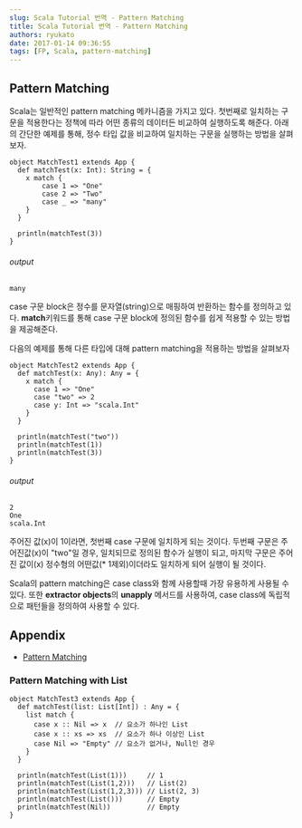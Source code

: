 ```yaml
---
slug: Scala Tutorial 번역 - Pattern Matching
title: Scala Tutorial 번역 - Pattern Matching
authors: ryukato
date: 2017-01-14 09:36:55
tags: [FP, Scala, pattern-matching]
---
```


<!-- truncate -->

## Pattern Matching
Scala는 일반적인 pattern matching 메카니즘을 가지고 있다. 첫번째로 일치하는 구문을 적용한다는 정책에 따라 어떤 종류의 데이터든 비교하여 실행하도록 해준다.
아래의 간단한 예제를 통해, 정수 타입 값을 비교하여 일치하는 구문을 실행하는 방법을 살펴보자.

```
object MatchTest1 extends App {
  def matchTest(x: Int): String = {
    x match {
        case 1 => "One"
        case 2 => "Two"
        case _ => "many"
    }
  }

  println(matchTest(3))
}
```

###### output

```
many
```

case 구문 block은 정수를 문자열(string)으로 매핑하여 반환하는 함수를 정의하고 있다. **match**키워드를 통해 case 구문 block에 정의된 함수를 쉽게 적용할 수 있는 방법을 제공해준다.

다음의 예제를 통해 다른 타입에 대해 pattern matching을 적용하는 방법을 살펴보자

```
object MatchTest2 extends App {
  def matchTest(x: Any): Any = {
    x match {
      case 1 => "One"
      case "two" => 2
      case y: Int => "scala.Int"
    }
  }

  println(matchTest("two"))
  println(matchTest(1))
  println(matchTest(3))
}

```

###### output

```
2
One
scala.Int
```

주어진 값(x)이 1이라면, 첫번째 case 구문에 일치하게 되는 것이다. 두번째 구문은 주어진값(x)이 "two"일 경우, 일치되므로 정의된 함수가 실행이 되고, 마지막 구문은 주어진 값이(x) 정수형의 어떤값(* 1제외)이더라도 일치하게 되어 실행이 될 것이다.

Scala의 pattern matching은 case class와 함께 사용할때 가장 유용하게 사용될 수 있다. 또한 **extractor objects**의 **unapply** 메서드를 사용하여, case class에 독립적으로 패턴들을 정의하여 사용할 수 있다.
## Appendix
- [Pattern Matching](https://en.wikipedia.org/wiki/Pattern_matching)

### Pattern Matching with List

```
object MatchTest3 extends App {
  def matchTest(list: List[Int]) : Any = {
    list match {
      case x :: Nil => x  // 요소가 하나인 List
      case x :: xs => xs  // 요소가 하나 이상인 List
      case Nil => "Empty" // 요소가 없거나, Null인 경우
    }
  }

  println(matchTest(List(1)))     // 1
  println(matchTest(List(1,2)))   // List(2)
  println(matchTest(List(1,2,3))) // List(2, 3)
  println(matchTest(List()))      // Empty
  println(matchTest(Nil))         // Empty
}

```
